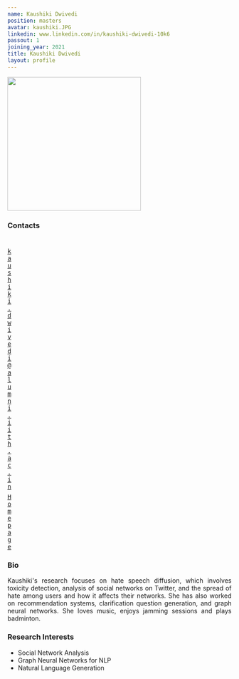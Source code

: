 ```yaml
---
name: Kaushiki Dwivedi
position: masters
avatar: kaushiki.JPG
linkedin: www.linkedin.com/in/kaushiki-dwivedi-10k6
passout: 1
joining_year: 2021
title: Kaushiki Dwivedi
layout: profile
---
```


<img width="300" src="{{site.baseurl}}/images/people/{{page.avatar}}" data-action="zoom">

### Contacts

<div class="row">
<div class="col-1" style="width:5px">
    <b><a href="mailto:kaushiki.dwivedi@alumni.iith.ac.in" target="_blank"><i class="fa fa-envelope-o"></i></a></b><br>
    <span style="display: block; margin-bottom: 0.5em"></span>
    <b><a href="" target="_blank"><i class="fa fa-globe"></i></a></b>
    <span style="display: block; margin-bottom: 0.5em"></span>
</div>
<div class="col-1" style="width:5px">
    <a href="mailto:kaushiki.dwivedi@alumni.iith.ac.in" target="_blank"><samp>kaushiki.dwivedi@alumni.iith.ac.in</samp></a>
    <span style="display: block; margin-bottom: 0.5em"></span>
    <a href="" target="_blank"><samp>Homepage</samp></a><br>
    <span style="display: block; margin-bottom: 0.5em"></span>
</div>
</div>
<span style="display: block; margin-bottom: 1em"></span>

### Bio

<p style="text-align: justify">
Kaushiki's research focuses on hate speech diffusion, which involves toxicity detection, analysis of social networks on Twitter, and the spread of hate among users and how it affects their networks. She has also worked on recommendation systems, clarification question generation, and graph neural networks. She loves music, enjoys jamming sessions and plays badminton.</p>

### Research Interests

- Social Network Analysis
- Graph Neural Networks for NLP
- Natural Language Generation
